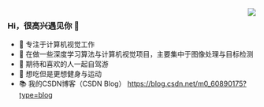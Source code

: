 <img align="right" src="https://github-readme-stats.vercel.app/api?username=xiaoaleiBLUE&theme=dracula&show_icons=true&icon_color=CE1D2D&text_color=718096&bg_color=ffffff&hide_title=true">
</a>


### Hi，很高兴遇见你 👋

- 🧡 专注于计算机视觉工作
- 🔨 在做一些深度学习算法与计算机视觉项目，主要集中于图像处理与目标检测
- 🍬 期待和喜欢的人一起自驾游
- 🥩 想吃但是更想健身与运动
- 📚 我的CSDN博客（CSDN Blog） https://blog.csdn.net/m0_60890175?type=blog
